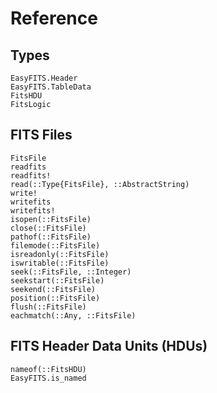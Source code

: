 # Reference

## Types

```@docs
EasyFITS.Header
EasyFITS.TableData
FitsHDU
FitsLogic
```

## FITS Files

```@docs
FitsFile
readfits
readfits!
read(::Type{FitsFile}, ::AbstractString)
write!
writefits
writefits!
isopen(::FitsFile)
close(::FitsFile)
pathof(::FitsFile)
filemode(::FitsFile)
isreadonly(::FitsFile)
iswritable(::FitsFile)
seek(::FitsFile, ::Integer)
seekstart(::FitsFile)
seekend(::FitsFile)
position(::FitsFile)
flush(::FitsFile)
eachmatch(::Any, ::FitsFile)
```

## FITS Header Data Units (HDUs)

```@docs
nameof(::FitsHDU)
EasyFITS.is_named
```
